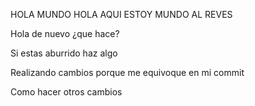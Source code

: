 HOLA MUNDO 
 HOLA AQUI ESTOY MUNDO AL REVES

 Hola de nuevo ¿que hace?

 Si estas aburrido haz algo

 Realizando cambios porque me equivoque en mi commit 

 Como hacer otros cambios